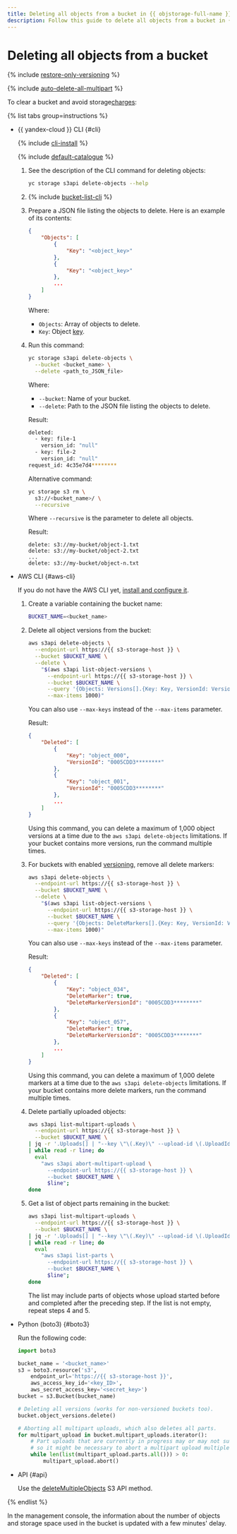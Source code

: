 ```yaml
---
title: Deleting all objects from a bucket in {{ objstorage-full-name }}
description: Follow this guide to delete all objects from a bucket in {{ objstorage-name }}.
---
```


# Deleting all objects from a bucket

{% include [restore-only-versioning](../../../_includes/storage/restore-only-versioning.md) %}

{% include [auto-delete-all-multipart](../../../_includes/storage/auto-delete-all-multipart.md) %}

To clear a bucket and avoid storage[charges](../../pricing.md):

{% list tabs group=instructions %}

- {{ yandex-cloud }} CLI {#cli}

  {% include [cli-install](../../../_includes/cli-install.md) %}

  {% include [default-catalogue](../../../_includes/default-catalogue.md) %}

  1. See the description of the CLI command for deleting objects:

      ```bash
      yc storage s3api delete-objects --help
      ```

  1. {% include [bucket-list-cli](../../../_includes/storage/bucket-list-cli.md) %}
  1. Prepare a JSON file listing the objects to delete. Here is an example of its contents:

      ```json
      {
          "Objects": [
              {
                  "Key": "<object_key>"
              },
              {
                  "Key": "<object_key>"
              },
              ...
          ]
      }
      ```

      Where:

      * `Objects`: Array of objects to delete.
      * `Key`: Object [key](../../concepts/object.md#key). 

  1. Run this command:

      ```bash
      yc storage s3api delete-objects \
        --bucket <bucket_name> \
        --delete <path_to_JSON_file>
      ```

      Where:

      * `--bucket`: Name of your bucket.
      * `--delete`: Path to the JSON file listing the objects to delete.

      Result:

      ```bash
      deleted:
        - key: file-1
          version_id: "null"
        - key: file-2
          version_id: "null"
      request_id: 4c35e7d4********
      ```

      Alternative command:

      ```bash
      yc storage s3 rm \
        s3://<bucket_name>/ \
        --recursive
      ```

      Where `--recursive` is the parameter to delete all objects.

      Result:

      ```text
      delete: s3://my-bucket/object-1.txt
      delete: s3://my-bucket/object-2.txt
      ...
      delete: s3://my-bucket/object-n.txt
      ```

- AWS CLI {#aws-cli}

  If you do not have the AWS CLI yet, [install and configure it](../../tools/aws-cli.md).

  1. Create a variable containing the bucket name:
  
     ```bash
     BUCKET_NAME=<bucket_name>
     ```
     
  1. Delete all object versions from the bucket:
    
     ```bash
     aws s3api delete-objects \
       --endpoint-url https://{{ s3-storage-host }} \
       --bucket $BUCKET_NAME \
       --delete \
         "$(aws s3api list-object-versions \
           --endpoint-url https://{{ s3-storage-host }} \
           --bucket $BUCKET_NAME \
           --query '{Objects: Versions[].{Key: Key, VersionId: VersionId}}' \
           --max-items 1000)"
     ```

     You can also use `--max-keys` instead of the `--max-items` parameter.

     Result:
         
     ```json
     {
         "Deleted": [
             {
                 "Key": "object_000",
                 "VersionId": "0005CDD3********"
             },
             {
                 "Key": "object_001",
                 "VersionId": "0005CDD3********"
             },
             ...
         ]
     }
     ```
         
     Using this command, you can delete a maximum of 1,000 object versions at a time due to the `aws s3api delete-objects` limitations. If your bucket contains more versions, run the command multiple times.
  
  1. For buckets with enabled [versioning](../../concepts/versioning.md), remove all delete markers:
       
     ```bash
     aws s3api delete-objects \
       --endpoint-url https://{{ s3-storage-host }} \
       --bucket $BUCKET_NAME \
       --delete \
         "$(aws s3api list-object-versions \
           --endpoint-url https://{{ s3-storage-host }} \
           --bucket $BUCKET_NAME \
           --query '{Objects: DeleteMarkers[].{Key: Key, VersionId: VersionId}}' \
           --max-items 1000)"
     ```

     You can also use `--max-keys` instead of the `--max-items` parameter.

     Result:
       
     ```json
     {
         "Deleted": [
             {
                 "Key": "object_034",
                 "DeleteMarker": true,
                 "DeleteMarkerVersionId": "0005CDD3********"
             },
             {
                 "Key": "object_057",
                 "DeleteMarker": true,
                 "DeleteMarkerVersionId": "0005CDD3********"
             },
             ...
         ]
     }
     ```
     
     Using this command, you can delete a maximum of 1,000 delete markers at a time due to the `aws s3api delete-objects` limitations. If your bucket contains more delete markers, run the command multiple times.
   
  1. Delete partially uploaded objects:
    
     ```bash
     aws s3api list-multipart-uploads \
       --endpoint-url https://{{ s3-storage-host }} \
       --bucket $BUCKET_NAME \
     | jq -r '.Uploads[] | "--key \"\(.Key)\" --upload-id \(.UploadId)"' \
     | while read -r line; do
       eval 
         "aws s3api abort-multipart-upload \
           --endpoint-url https://{{ s3-storage-host }} \
           --bucket $BUCKET_NAME \
           $line";
     done
     ```
       
  1. Get a list of object parts remaining in the bucket:
    
     ```bash
     aws s3api list-multipart-uploads \
       --endpoint-url https://{{ s3-storage-host }} \
       --bucket $BUCKET_NAME \
     | jq -r '.Uploads[] | "--key \"\(.Key)\" --upload-id \(.UploadId)"' \
     | while read -r line; do
       eval 
         "aws s3api list-parts \
           --endpoint-url https://{{ s3-storage-host }} \
           --bucket $BUCKET_NAME \
           $line";
     done
     ```
       
     The list may include parts of objects whose upload started before and completed after the preceding step. If the list is not empty, repeat steps 4 and 5.
     
- Python (boto3) {#boto3}

  Run the following code:

  ```python
  import boto3

  bucket_name = '<bucket_name>'
  s3 = boto3.resource('s3',
      endpoint_url='https://{{ s3-storage-host }}',
      aws_access_key_id='<key_ID>',
      aws_secret_access_key='<secret_key>')
  bucket = s3.Bucket(bucket_name)

  # Deleting all versions (works for non-versioned buckets too).
  bucket.object_versions.delete()

  # Aborting all multipart uploads, which also deletes all parts.
  for multipart_upload in bucket.multipart_uploads.iterator():
      # Part uploads that are currently in progress may or may not succeed,
      # so it might be necessary to abort a multipart upload multiple times.
      while len(list(multipart_upload.parts.all())) > 0:
          multipart_upload.abort()
  ```

- API {#api}

  Use the [deleteMultipleObjects](../../s3/api-ref/object/deletemultipleobjects.md) S3 API method.

{% endlist %}

In the management console, the information about the number of objects and storage space used in the bucket is updated with a few minutes' delay.